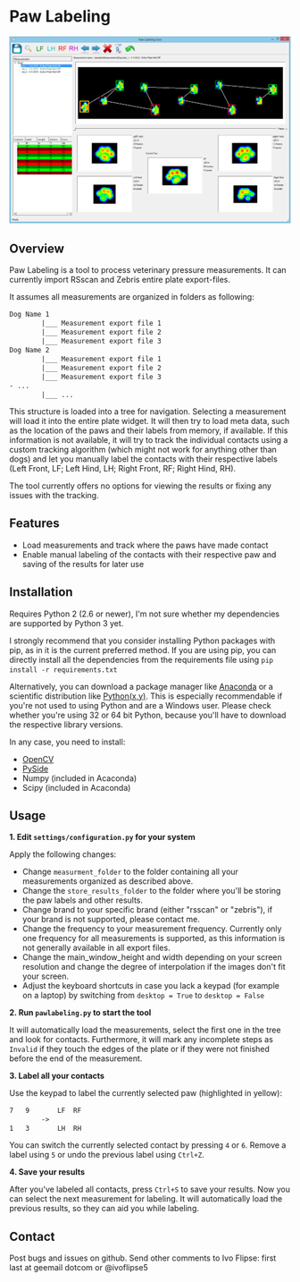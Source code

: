 Paw Labeling
============

![Paw labeling tool](docs/images/Pawlabeling.png)

Overview
--------

Paw Labeling is a tool to process veterinary pressure measurements.
It can currently import RSscan and Zebris entire plate export-files.

It assumes all measurements are organized in folders as following:

    Dog Name 1
            |___ Measurement export file 1
            |___ Measurement export file 2
            |___ Measurement export file 3
    Dog Name 2
            |___ Measurement export file 1
            |___ Measurement export file 2
            |___ Measurement export file 3
    - ...
            |___ ...

This structure is loaded into a tree for navigation. Selecting a measurement will load it into the entire plate widget.
It will then try to load meta data, such as the location of the paws and their labels from memory, if available.
If this information is not available, it will try to track the individual contacts using a custom tracking algorithm
(which might not work for anything other than dogs) and let you manually label the contacts with their respective labels
(Left Front, LF; Left Hind, LH; Right Front, RF; Right Hind, RH).

The tool currently offers no options for viewing the results or fixing any issues with the tracking.

Features
--------

- Load measurements and track where the paws have made contact
- Enable manual labeling of the contacts with their respective paw and saving of the results for later use


Installation
-----

Requires Python 2 (2.6 or newer), I'm not sure whether my dependencies are supported by Python 3 yet.

I strongly recommend that you consider installing Python packages with pip, as in it is the current preferred method.
If you are using pip, you can directly install all the dependencies from the requirements file using
`pip install -r requirements.txt`

Alternatively, you can download a package manager like [Anaconda](http://continuum.io/downloads) or
a scientific distribution like [Python(x,y)](https://code.google.com/p/pythonxy/).
This is especially recommendable if you're not used to using Python and are a Windows user. Please check whether you're using 32 or 64 bit Python, because you'll have to download the respective library versions.

In any case, you need to install:

- [OpenCV](http://www.lfd.uci.edu/~gohlke/pythonlibs/#opencv)
- [PySide](http://www.lfd.uci.edu/~gohlke/pythonlibs/#pyside)
- Numpy (included in Acaconda)
- Scipy (included in Acaconda)


Usage
-----

**1. Edit `settings/configuration.py` for your system**

Apply the following changes:

- Change `measurment_folder` to the folder containing all your measurements organized as described above.
- Change the `store_results_folder` to the folder where you'll be storing the paw labels and other results.
- Change brand to your specific brand (either "rsscan" or "zebris"), if your brand is not supported, please contact me.
- Change the frequency to your measurement frequency. Currently only one frequency for all measurements is supported, as this information is not generally available in all export files.
- Change the main_window_height and width depending on your screen resolution and change the degree of interpolation if the images don't fit your screen.
- Adjust the keyboard shortcuts in case you lack a keypad (for example on a laptop) by switching from `desktop = True` to `desktop = False` 


**2. Run `pawlabeling.py` to start the tool**

It will automatically load the measurements, select the first one in the tree and look for contacts.
Furthermore, it will mark any incomplete steps as `Invalid` if they touch the edges of the plate or if they were not finished before the end of the measurement.

**3. Label all your contacts**

Use the keypad to label the currently selected paw (highlighted in yellow):

	7	9		LF	RF	
			->
	1	3		LH	RH

You can switch the currently selected contact by pressing `4` or `6`. Remove a label using `5` or undo the previous label using `Ctrl+Z`.

**4. Save your results**

After you've labeled all contacts, press `Ctrl+S` to save your results. Now you can select the next measurement for labeling. It will automatically load the previous results, so they can aid you while labeling.

Contact
----------

Post bugs and issues on github. Send other comments to Ivo Flipse: first last at geemail dotcom or @ivoflipse5